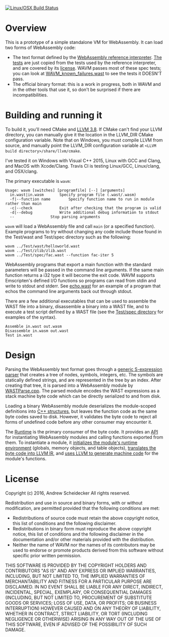 [![Linux/OSX Build Status](https://travis-ci.org/AndrewScheidecker/WAVM.svg?branch=master)](https://travis-ci.org/AndrewScheidecker/WAVM)

# Overview

This is a prototype of a simple standalone VM for WebAssembly. It can load two forms of WebAssembly code:
* The text format defined by the [WebAssembly reference interpreter](https://github.com/WebAssembly/spec/tree/master/ml-proto). [The tests](Tests/WAST) are just copied from the tests used by the reference interpreter, and are covered by its [license](spec.LICENSE). WAVM passes most of these spec tests; you can look at [WAVM_known_failures.wast](Test/spec/WAVM_known_failures.wast) to see the tests it DOESN'T pass.
* The official binary format: this is a work in progress, both in WAVM and in the other tools that use it, so don't be surprised if there are incompatibilities.

# Building and running it

To build it, you'll need CMake and [LLVM 3.8](http://llvm.org/releases/download.html#3.8.0). If CMake can't find your LLVM directory, you can manually give it the location in the LLVM_DIR CMake configuration variable. Note that on Windows, you must compile LLVM from source, and manually point the LLVM_DIR configuration variable at `<LLVM build directory>/share/llvm/cmake`.

I've tested it on Windows with Visual C++ 2015, Linux with GCC and Clang, and MacOS with Xcode/Clang. Travis CI is testing Linux/GCC, Linux/clang, and OSX/clang.

The primary executable is `wavm`:
```
Usage: wavm [switches] [programfile] [--] [arguments]
  in.wast|in.wasm		Specify program file (.wast/.wasm)
  -f|--function name		Specify function name to run in module rather than main
  -c|--check			Exit after checking that the program is valid
  -d|--debug			Write additional debug information to stdout
  --				Stop parsing arguments
```

`wavm` will load a WebAssembly file and call `main` (or a specified function).  Example programs to try without changing any code include those found in the Test/wast and Test/spec directory such as the following:

```
wavm ../Test/wast/helloworld.wast
wavm ../Test/zlib/zlib.wast
wavm ../Test/spec/fac.wast --function fac-iter 5
```

WebAssembly programs that export a main function with the standard parameters will be passed in the command line arguments.  If the same main function returns a i32 type it will become the exit code.  WAVM supports Emscripten's defined I/O functions so programs can read from stdin and write to stdout and stderr.  See [echo.wast](Test/wast/echo.wast) for an example of a program that echos the command line arguments back out through stdout.

There are a few additional executables that can be used to assemble the WAST file into a binary, disassemble a binary into a WAST file, and to execute a test script defined by a WAST file (see the [Test/spec directory](Test/spec) for examples of the syntax).

```
Assemble in.wast out.wasm
Disassemble in.wasm out.wast
Test in.wast
```

# Design

Parsing the WebAssembly text format goes through a [generic S-expression parser](Source/Core/SExpressions.cpp) that creates a tree of nodes, symbols, integers, etc. The symbols are statically defined strings, and are represented in the tree by an index. After creating that tree, it is parsed into a WebAssembly module by [WASTParse.cpp](Source/WAST/WASTParse.cpp). The parsed module encodes the WAST expressions as a stack machine byte code which can be directly serialized to and from disk.

Loading a binary WebAssembly module deserializes the module-scoped definitions into [C++ structures](Include/WebAssembly/Module.h), but leaves the function code as the same byte codes saved to disk. However, it validates the byte code to reject all forms of undefined code before any other consumer may encounter it.

The [Runtime](Source/Runtime/) is the primary consumer of the byte code. It provides an [API](Include/Runtime/Runtime.h) for instantiating WebAssembly modules and calling functions exported from them. To instantiate a module, it [initializes the module's runtime environment](Source/Runtime/ModuleInstance.cpp) (globals, memory objects, and table objects), [translates the byte code into LLVM IR](Source/Runtime/LLVMEmitIR.cpp), and [uses LLVM to generate machine code](Source/Runtime/LLVMJIT.cpp) for the module's functions.

# License

Copyright (c) 2016, Andrew Scheidecker
All rights reserved.

Redistribution and use in source and binary forms, with or without modification, are permitted provided that the following conditions are met:
* Redistributions of source code must retain the above copyright notice, this list of conditions and the following disclaimer.
* Redistributions in binary form must reproduce the above copyright notice, this list of conditions and the following disclaimer in the documentation and/or other materials provided with the distribution.
* Neither the name of WAVM nor the names of its contributors may be used to endorse or promote products derived from this software without specific prior written permission.

THIS SOFTWARE IS PROVIDED BY THE COPYRIGHT HOLDERS AND CONTRIBUTORS "AS IS" AND ANY EXPRESS OR IMPLIED WARRANTIES, INCLUDING, BUT NOT LIMITED TO, THE IMPLIED WARRANTIES OF MERCHANTABILITY AND FITNESS FOR A PARTICULAR PURPOSE ARE DISCLAIMED. IN NO EVENT SHALL <COPYRIGHT HOLDER> BE LIABLE FOR ANY DIRECT, INDIRECT, INCIDENTAL, SPECIAL, EXEMPLARY, OR CONSEQUENTIAL DAMAGES (INCLUDING, BUT NOT LIMITED TO, PROCUREMENT OF SUBSTITUTE GOODS OR SERVICES; LOSS OF USE, DATA, OR PROFITS; OR BUSINESS INTERRUPTION) HOWEVER CAUSED AND ON ANY THEORY OF LIABILITY, WHETHER IN CONTRACT, STRICT LIABILITY, OR TORT (INCLUDING NEGLIGENCE OR OTHERWISE) ARISING IN ANY WAY OUT OF THE USE OF THIS SOFTWARE, EVEN IF ADVISED OF THE POSSIBILITY OF SUCH DAMAGE.